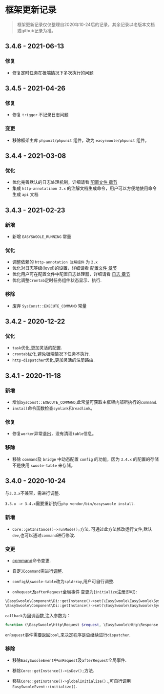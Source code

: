 # 框架更新记录
> 框架更新记录仅仅整理自2020年10-24后的记录，其余记录以老版本文档或github记录为准。

## 3.4.6 - 2021-06-13

### 修复

- 修复定时任务在极端情况下多次执行的问题

## 3.4.5 - 2021-04-26 

### 修复

- 修复 `trigger` 不记录日志问题

### 变更

- 移除框架主库 `phpunit/phpunit` 组件，改为 `easyswoole/phpunit` 组件。

## 3.4.4 - 2021-03-08 

### 优化

- 优化完善默认的日志处理机制，详细请看 [配置文件 章节](/QuickStart/config.md)
- 集成 `http-annotatiaon 2.x` 的注解文档生成命令，用户可以方便地使用命令生成 `api` 文档

## 3.4.3 - 2021-02-23

### 新增

- 新增 `EASYSWOOLE_RUNNING` 常量 

### 优化

- 调整依赖的 `http-annotation 注解组件` 为 `2.x`
- 优化对日志等级(level)的设置，详细请看 [配置文件 章节](/QuickStart/config.md)
- 优化用户可在配置文件中配置日志处理器，详细请看 [日志 章节](/BaseUsage/log.md)
- 优化调整`Crontab`定时任务组件状态显示、执行.

### 移除

- 废弃 `SysConst::EXECUTE_COMMAND` 常量

## 3.4.2 - 2020-12-22

### 优化

- `task`优化,更加灵活的配置.
- `crontab`优化,避免极端情况下任务不执行.
- `http-dispatcher`优化,更加灵活的注册路由.

## 3.4.1 - 2020-11-18

### 新增

- 增加`SysConst::EXECUTE_COMMAND`,此常量可获取主框架内部所执行的`command`.
- `install`命令函数检查`symlink`和`readlink`。

### 修复

- 修复`worker`异常退出，没有清理`table`信息。

### 移除

- 移除 `command`及 `bridge` 中动态配置 `config` 的功能，因为 `3.4.x` 的配置的存储不是使用 `swoole-table` 来存储。

## 3.4.0 - 2020-10-24

与`3.3.x`不兼容，需进行调整.

`3.3.x -> 3.4.x`需要重新执行`php vendor/bin/easyswoole install`.

### 新增

- `Core::getInstance()->runMode();`方法. 可通过此方法修改运行文件,默认`dev`,也可以通过`command`进行修改.

### 变更

- [command](/QuickStart/command.md)命令变更.

- 自定义`command`需进行[调整](https://github.com/easy-swoole/command).

- `config`从`swoole-table`改为`splArray`,用户可自行调整.

- `onRequest`及`afterRequest`全局事件
变更为(`initialize`注册即可):
```php
\EasySwoole\Component\Di::getInstance()->set(\EasySwoole\EasySwoole\SysConst::HTTP_GLOBAL_ON_REQUEST, callback);
\EasySwoole\Component\Di::getInstance()->set(\EasySwoole\EasySwoole\SysConst::HTTP_GLOBAL_AFTER_REQUEST, callback);
```
`callback`为回调函数,注入参数为：
```php
function (\EasySwoole\Http\Request $request, \EasySwoole\Http\Response $response){}
```
`onRequest`事件需要返回`bool`,来决定程序是否继续进行`dispatcher`.

### 移除

- 移除`EasySwooleEvent`中`onRequest`及`afterRequest`全局事件.

- 移除`Core::getInstance()->isDev();`方法.

- 移除`Core::getInstance()->globalInitialize();`,可自行调用`EasySwooleEvent::initialize()`.
